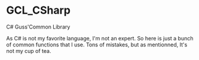 # GCL_CSharp
C# Guss'Common Library

As C# is not my favorite language, I'm not an expert.
So here is just a bunch of common functions that I use.
Tons of mistakes, but as mentionned, It's not my cup of tea.
